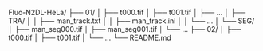 
Fluo-N2DL-HeLa/
├── 01/
│   ├── t000.tif
│   ├── t001.tif
│   ├── ...
│   ├── TRA/
│   │   ├── man_track.txt
│   │   ├── man_track.ini
│   │   └── ...
│   └── SEG/
│       ├── man_seg000.tif
│       ├── man_seg001.tif
│       └── ...
├── 02/
│   ├── t000.tif
│   ├── t001.tif
│   └── ...
└── README.md
